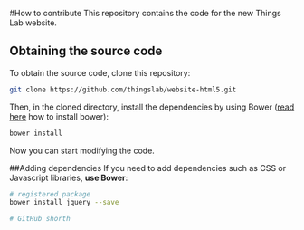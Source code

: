 #How to contribute
This repository contains the code for the new Things Lab website.

## Obtaining the source code
To obtain the source code, clone this repository:
```bash
git clone https://github.com/thingslab/website-html5.git
```

Then, in the cloned directory, install the dependencies by using Bower ([read here](http://bower.io/#install-bower) how to install bower):
```bash
bower install
```
Now you can start modifying the code.

##Adding dependencies
If you need to add dependencies such as CSS or Javascript libraries, **use Bower**:

```bash
# registered package
bower install jquery --save

# GitHub shorth
